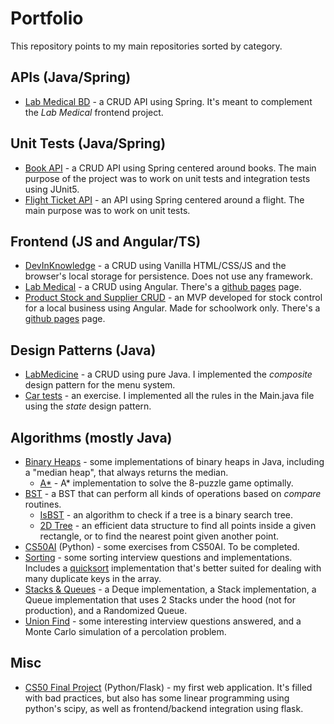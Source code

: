 # Portfolio
This repository points to my main repositories sorted by category.

## APIs (Java/Spring)
- [Lab Medical BD](https://github.com/LucasGdosR/DiP-M2-projeto-2) - a CRUD API using Spring. It's meant to complement the _Lab Medical_ frontend project.

## Unit Tests (Java/Spring)
- [Book API](https://github.com/LucasGdosR/BE-JV-011-TESTES-AUTOMATIZADOS) - a CRUD API using Spring centered around books. The main purpose of the project was to work on unit tests and integration tests using JUnit5.
- [Flight Ticket API](https://github.com/LucasGdosR/DiP-M3-projeto-1) - an API using Spring centered around a flight. The main purpose was to work on unit tests.

## Frontend (JS and Angular/TS)
- [DevInKnowledge](https://github.com/LucasGdosR/DiP-M1-projeto-1) - a CRUD using Vanilla HTML/CSS/JS and the browser's local storage for persistence. Does not use any framework.
- [Lab Medical](https://github.com/LucasGdosR/DiP-M-1-projeto-2) - a CRUD using Angular. There's a [github pages](https://lucasgdosr.github.io/DiP-M-1-projeto-2/) page.
- [Product Stock and Supplier CRUD](https://github.com/LucasGdosR/projeto-integrador-2023-1) - an MVP developed for stock control for a local business using Angular. Made for schoolwork only. There's a [github pages](https://lucasgdosr.github.io/projeto-integrador-2023-1/) page.

## Design Patterns (Java)
- [LabMedicine](https://github.com/LucasGdosR/DiP-M2-projeto-1) - a CRUD using pure Java. I implemented the _composite_ design pattern for the menu system.
- [Car tests](https://github.com/LucasGdosR/santander-coders-web-full-stack/tree/testes-automatizados-1/testes_automatizados_carros) - an exercise. I implemented all the rules in the Main.java file using the _state_ design pattern.

## Algorithms (mostly Java)
- [Binary Heaps](https://github.com/ppenna/playground/tree/main/data-structures/binary-heap/java) - some implementations of binary heaps in Java, including a "median heap", that always returns the median.
  - [A*](https://github.com/LucasGdosR/DSA-Exercises/tree/main/heaps/eight_puzzle) - A* implementation to solve the 8-puzzle game optimally.
- [BST](https://github.com/ppenna/playground/tree/main/data-structures/binary-search-tree/java) - a BST that can perform all kinds of operations based on _compare_ routines.
  - [IsBST](https://github.com/LucasGdosR/DSA-Exercises/tree/main/binary_trees/is_bst) - an algorithm to check if a tree is a binary search tree.
  - [2D Tree](https://github.com/LucasGdosR/DSA-Exercises/tree/main/binary_trees/kd_trees) - an efficient data structure to find all points inside a given rectangle, or to find the nearest point given another point.
- [CS50AI](https://github.com/LucasGdosR/DSA-Exercises/tree/main/CS50AI) (Python) - some exercises from CS50AI. To be completed.
- [Sorting](https://github.com/LucasGdosR/DSA-Exercises/tree/main/sorting) - some sorting interview questions and implementations. Includes a [quicksort](https://github.com/ppenna/playground/tree/main/sorting/quicksort/java) implementation that's better suited for dealing with many duplicate keys in the array.
- [Stacks & Queues](https://github.com/LucasGdosR/DSA-Exercises/tree/main/stacks_queues) - a Deque implementation, a Stack implementation, a Queue implementation that uses 2 Stacks under the hood (not for production), and a Randomized Queue.
- [Union Find](https://github.com/LucasGdosR/DSA-Exercises/tree/main/union_find) - some interesting interview questions answered, and a Monte Carlo simulation of a percolation problem.

## Misc
- [CS50 Final Project](https://github.com/LucasGdosR/CS50-Final-Project) (Python/Flask) - my first web application. It's filled with bad practices, but also has some linear programming using python's scipy, as well as frontend/backend integration using flask.
